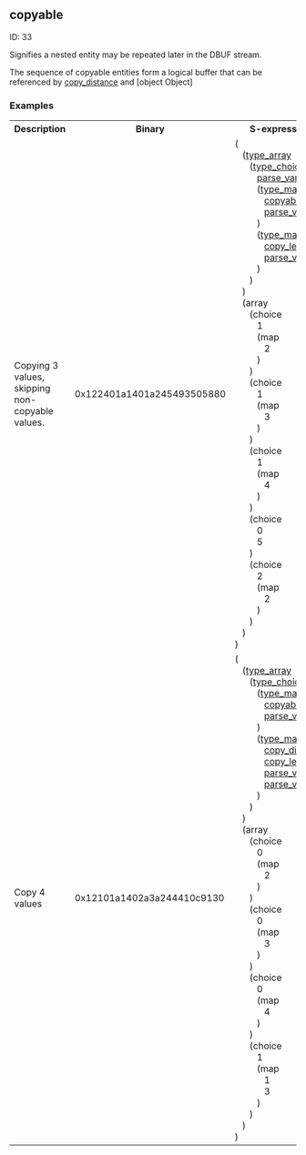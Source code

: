 ## copyable

ID: 33

Signifies a nested entity may be repeated later in the DBUF stream.

The sequence of copyable entities form a logical buffer that can be referenced by [copy_distance](./copy_distance.md) and [object Object]

### Examples

<table><tr><th>Description</th><th>Binary</th><th>S-expression</th><th>Unpacked</th></tr><tr><td>Copying 3 values, skipping non-copyable values.</td><td>0x122401a1401a245493505880</td><td>(<br>&nbsp;&nbsp;&nbsp;(<a href="./type_array.md">type_array</a> <br>&nbsp;&nbsp;&nbsp;&nbsp;&nbsp;&nbsp;(<a href="./type_choice.md">type_choice</a> <br>&nbsp;&nbsp;&nbsp;&nbsp;&nbsp;&nbsp;&nbsp;&nbsp;&nbsp;<a href="./parse_varint.md">parse_varint</a> <br>&nbsp;&nbsp;&nbsp;&nbsp;&nbsp;&nbsp;&nbsp;&nbsp;&nbsp;(<a href="./type_map.md">type_map</a> <br>&nbsp;&nbsp;&nbsp;&nbsp;&nbsp;&nbsp;&nbsp;&nbsp;&nbsp;&nbsp;&nbsp;&nbsp;<a href="./copyable.md">copyable</a> <br>&nbsp;&nbsp;&nbsp;&nbsp;&nbsp;&nbsp;&nbsp;&nbsp;&nbsp;&nbsp;&nbsp;&nbsp;<a href="./parse_varint.md">parse_varint</a><br>&nbsp;&nbsp;&nbsp;&nbsp;&nbsp;&nbsp;&nbsp;&nbsp;&nbsp;) <br>&nbsp;&nbsp;&nbsp;&nbsp;&nbsp;&nbsp;&nbsp;&nbsp;&nbsp;(<a href="./type_map.md">type_map</a> <br>&nbsp;&nbsp;&nbsp;&nbsp;&nbsp;&nbsp;&nbsp;&nbsp;&nbsp;&nbsp;&nbsp;&nbsp;<a href="./copy_length.md">copy_length</a> <br>&nbsp;&nbsp;&nbsp;&nbsp;&nbsp;&nbsp;&nbsp;&nbsp;&nbsp;&nbsp;&nbsp;&nbsp;<a href="./parse_varint.md">parse_varint</a><br>&nbsp;&nbsp;&nbsp;&nbsp;&nbsp;&nbsp;&nbsp;&nbsp;&nbsp;)<br>&nbsp;&nbsp;&nbsp;&nbsp;&nbsp;&nbsp;)<br>&nbsp;&nbsp;&nbsp;) <br>&nbsp;&nbsp;&nbsp;(array <br>&nbsp;&nbsp;&nbsp;&nbsp;&nbsp;&nbsp;(choice <br>&nbsp;&nbsp;&nbsp;&nbsp;&nbsp;&nbsp;&nbsp;&nbsp;&nbsp;1 <br>&nbsp;&nbsp;&nbsp;&nbsp;&nbsp;&nbsp;&nbsp;&nbsp;&nbsp;(map <br>&nbsp;&nbsp;&nbsp;&nbsp;&nbsp;&nbsp;&nbsp;&nbsp;&nbsp;&nbsp;&nbsp;&nbsp;2<br>&nbsp;&nbsp;&nbsp;&nbsp;&nbsp;&nbsp;&nbsp;&nbsp;&nbsp;)<br>&nbsp;&nbsp;&nbsp;&nbsp;&nbsp;&nbsp;) <br>&nbsp;&nbsp;&nbsp;&nbsp;&nbsp;&nbsp;(choice <br>&nbsp;&nbsp;&nbsp;&nbsp;&nbsp;&nbsp;&nbsp;&nbsp;&nbsp;1 <br>&nbsp;&nbsp;&nbsp;&nbsp;&nbsp;&nbsp;&nbsp;&nbsp;&nbsp;(map <br>&nbsp;&nbsp;&nbsp;&nbsp;&nbsp;&nbsp;&nbsp;&nbsp;&nbsp;&nbsp;&nbsp;&nbsp;3<br>&nbsp;&nbsp;&nbsp;&nbsp;&nbsp;&nbsp;&nbsp;&nbsp;&nbsp;)<br>&nbsp;&nbsp;&nbsp;&nbsp;&nbsp;&nbsp;) <br>&nbsp;&nbsp;&nbsp;&nbsp;&nbsp;&nbsp;(choice <br>&nbsp;&nbsp;&nbsp;&nbsp;&nbsp;&nbsp;&nbsp;&nbsp;&nbsp;1 <br>&nbsp;&nbsp;&nbsp;&nbsp;&nbsp;&nbsp;&nbsp;&nbsp;&nbsp;(map <br>&nbsp;&nbsp;&nbsp;&nbsp;&nbsp;&nbsp;&nbsp;&nbsp;&nbsp;&nbsp;&nbsp;&nbsp;4<br>&nbsp;&nbsp;&nbsp;&nbsp;&nbsp;&nbsp;&nbsp;&nbsp;&nbsp;)<br>&nbsp;&nbsp;&nbsp;&nbsp;&nbsp;&nbsp;) <br>&nbsp;&nbsp;&nbsp;&nbsp;&nbsp;&nbsp;(choice <br>&nbsp;&nbsp;&nbsp;&nbsp;&nbsp;&nbsp;&nbsp;&nbsp;&nbsp;0 <br>&nbsp;&nbsp;&nbsp;&nbsp;&nbsp;&nbsp;&nbsp;&nbsp;&nbsp;5<br>&nbsp;&nbsp;&nbsp;&nbsp;&nbsp;&nbsp;) <br>&nbsp;&nbsp;&nbsp;&nbsp;&nbsp;&nbsp;(choice <br>&nbsp;&nbsp;&nbsp;&nbsp;&nbsp;&nbsp;&nbsp;&nbsp;&nbsp;2 <br>&nbsp;&nbsp;&nbsp;&nbsp;&nbsp;&nbsp;&nbsp;&nbsp;&nbsp;(map <br>&nbsp;&nbsp;&nbsp;&nbsp;&nbsp;&nbsp;&nbsp;&nbsp;&nbsp;&nbsp;&nbsp;&nbsp;2<br>&nbsp;&nbsp;&nbsp;&nbsp;&nbsp;&nbsp;&nbsp;&nbsp;&nbsp;)<br>&nbsp;&nbsp;&nbsp;&nbsp;&nbsp;&nbsp;)<br>&nbsp;&nbsp;&nbsp;)<br>)</td><td><pre>[
  2,
  3,
  4,
  5,
  4,
  4,
  4
]</pre></td>
<tr><td>Copy 4 values</td><td>0x12101a1402a3a244410c9130</td><td>(<br>&nbsp;&nbsp;&nbsp;(<a href="./type_array.md">type_array</a> <br>&nbsp;&nbsp;&nbsp;&nbsp;&nbsp;&nbsp;(<a href="./type_choice.md">type_choice</a> <br>&nbsp;&nbsp;&nbsp;&nbsp;&nbsp;&nbsp;&nbsp;&nbsp;&nbsp;(<a href="./type_map.md">type_map</a> <br>&nbsp;&nbsp;&nbsp;&nbsp;&nbsp;&nbsp;&nbsp;&nbsp;&nbsp;&nbsp;&nbsp;&nbsp;<a href="./copyable.md">copyable</a> <br>&nbsp;&nbsp;&nbsp;&nbsp;&nbsp;&nbsp;&nbsp;&nbsp;&nbsp;&nbsp;&nbsp;&nbsp;<a href="./parse_varint.md">parse_varint</a><br>&nbsp;&nbsp;&nbsp;&nbsp;&nbsp;&nbsp;&nbsp;&nbsp;&nbsp;) <br>&nbsp;&nbsp;&nbsp;&nbsp;&nbsp;&nbsp;&nbsp;&nbsp;&nbsp;(<a href="./type_map.md">type_map</a> <br>&nbsp;&nbsp;&nbsp;&nbsp;&nbsp;&nbsp;&nbsp;&nbsp;&nbsp;&nbsp;&nbsp;&nbsp;<a href="./copy_distance.md">copy_distance</a> <br>&nbsp;&nbsp;&nbsp;&nbsp;&nbsp;&nbsp;&nbsp;&nbsp;&nbsp;&nbsp;&nbsp;&nbsp;<a href="./copy_length.md">copy_length</a> <br>&nbsp;&nbsp;&nbsp;&nbsp;&nbsp;&nbsp;&nbsp;&nbsp;&nbsp;&nbsp;&nbsp;&nbsp;<a href="./parse_varint.md">parse_varint</a> <br>&nbsp;&nbsp;&nbsp;&nbsp;&nbsp;&nbsp;&nbsp;&nbsp;&nbsp;&nbsp;&nbsp;&nbsp;<a href="./parse_varint.md">parse_varint</a><br>&nbsp;&nbsp;&nbsp;&nbsp;&nbsp;&nbsp;&nbsp;&nbsp;&nbsp;)<br>&nbsp;&nbsp;&nbsp;&nbsp;&nbsp;&nbsp;)<br>&nbsp;&nbsp;&nbsp;) <br>&nbsp;&nbsp;&nbsp;(array <br>&nbsp;&nbsp;&nbsp;&nbsp;&nbsp;&nbsp;(choice <br>&nbsp;&nbsp;&nbsp;&nbsp;&nbsp;&nbsp;&nbsp;&nbsp;&nbsp;0 <br>&nbsp;&nbsp;&nbsp;&nbsp;&nbsp;&nbsp;&nbsp;&nbsp;&nbsp;(map <br>&nbsp;&nbsp;&nbsp;&nbsp;&nbsp;&nbsp;&nbsp;&nbsp;&nbsp;&nbsp;&nbsp;&nbsp;2<br>&nbsp;&nbsp;&nbsp;&nbsp;&nbsp;&nbsp;&nbsp;&nbsp;&nbsp;)<br>&nbsp;&nbsp;&nbsp;&nbsp;&nbsp;&nbsp;) <br>&nbsp;&nbsp;&nbsp;&nbsp;&nbsp;&nbsp;(choice <br>&nbsp;&nbsp;&nbsp;&nbsp;&nbsp;&nbsp;&nbsp;&nbsp;&nbsp;0 <br>&nbsp;&nbsp;&nbsp;&nbsp;&nbsp;&nbsp;&nbsp;&nbsp;&nbsp;(map <br>&nbsp;&nbsp;&nbsp;&nbsp;&nbsp;&nbsp;&nbsp;&nbsp;&nbsp;&nbsp;&nbsp;&nbsp;3<br>&nbsp;&nbsp;&nbsp;&nbsp;&nbsp;&nbsp;&nbsp;&nbsp;&nbsp;)<br>&nbsp;&nbsp;&nbsp;&nbsp;&nbsp;&nbsp;) <br>&nbsp;&nbsp;&nbsp;&nbsp;&nbsp;&nbsp;(choice <br>&nbsp;&nbsp;&nbsp;&nbsp;&nbsp;&nbsp;&nbsp;&nbsp;&nbsp;0 <br>&nbsp;&nbsp;&nbsp;&nbsp;&nbsp;&nbsp;&nbsp;&nbsp;&nbsp;(map <br>&nbsp;&nbsp;&nbsp;&nbsp;&nbsp;&nbsp;&nbsp;&nbsp;&nbsp;&nbsp;&nbsp;&nbsp;4<br>&nbsp;&nbsp;&nbsp;&nbsp;&nbsp;&nbsp;&nbsp;&nbsp;&nbsp;)<br>&nbsp;&nbsp;&nbsp;&nbsp;&nbsp;&nbsp;) <br>&nbsp;&nbsp;&nbsp;&nbsp;&nbsp;&nbsp;(choice <br>&nbsp;&nbsp;&nbsp;&nbsp;&nbsp;&nbsp;&nbsp;&nbsp;&nbsp;1 <br>&nbsp;&nbsp;&nbsp;&nbsp;&nbsp;&nbsp;&nbsp;&nbsp;&nbsp;(map <br>&nbsp;&nbsp;&nbsp;&nbsp;&nbsp;&nbsp;&nbsp;&nbsp;&nbsp;&nbsp;&nbsp;&nbsp;1 <br>&nbsp;&nbsp;&nbsp;&nbsp;&nbsp;&nbsp;&nbsp;&nbsp;&nbsp;&nbsp;&nbsp;&nbsp;3<br>&nbsp;&nbsp;&nbsp;&nbsp;&nbsp;&nbsp;&nbsp;&nbsp;&nbsp;)<br>&nbsp;&nbsp;&nbsp;&nbsp;&nbsp;&nbsp;)<br>&nbsp;&nbsp;&nbsp;)<br>)</td><td><pre>[
  2,
  3,
  4,
  3,
  4,
  3,
  4
]</pre></td></table>